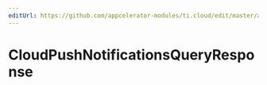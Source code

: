 ```yaml
---
editUrl: https://github.com/appcelerator-modules/ti.cloud/edit/master/apidoc/PushNotifications/PushNotifications.yml
---
```

# CloudPushNotificationsQueryResponse

<TypeHeader/>

<ApiDocs/>
